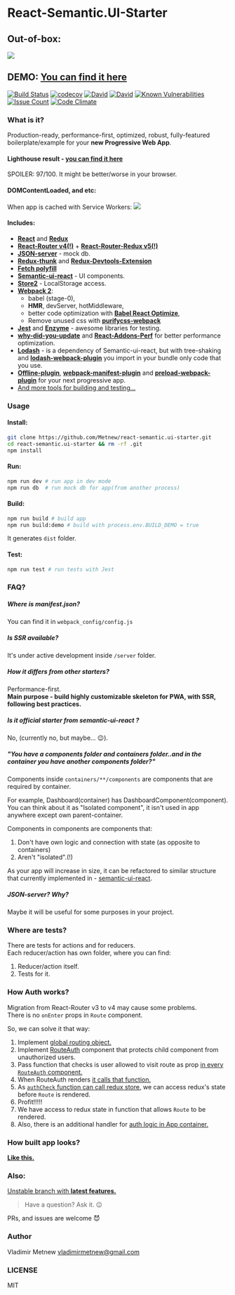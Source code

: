 # React-Semantic.UI-Starter

## Out-of-box:

![](https://github.com/Metnew/react-semantic.ui-starter/blob/for-gh/screen.gif)

## DEMO: [You can find it here](https://metnew.github.io/react-semantic.ui-starter/)

[![Build Status](https://travis-ci.org/Metnew/react-semantic.ui-starter.svg?branch=dev)](https://travis-ci.org/Metnew/react-semantic.ui-starter) [![codecov](https://codecov.io/gh/Metnew/react-semantic.ui-starter/branch/dev/graph/badge.svg)](https://codecov.io/gh/Metnew/react-semantic.ui-starter) [![David](https://img.shields.io/david/Metnew/react-semantic.ui-starter.svg)]() [![David](https://img.shields.io/david/dev/Metnew/react-semantic.ui-starter.svg)]() [![Known Vulnerabilities](https://snyk.io/test/github/metnew/react-semantic.ui-starter/badge.svg)](https://snyk.io/test/github/metnew/react-semantic.ui-starter) [![Issue Count](https://codeclimate.com/github/Metnew/react-semantic.ui-starter/badges/issue_count.svg)](https://codeclimate.com/github/Metnew/react-semantic.ui-starter) [![Code Climate](https://codeclimate.com/github/Metnew/react-semantic.ui-starter/badges/gpa.svg)](https://codeclimate.com/github/Metnew/react-semantic.ui-starter)

### What is it?
Production-ready, performance-first, optimized, robust, fully-featured boilerplate/example for your **new Progressive Web App**.

#### Lighthouse result - [you can find it here](https://googlechrome.github.io/lighthouse/viewer/?gist=cd19fc335d4dc2abfbba10ee550bd0c8)
SPOILER: 97/100. It might be better/worse in your browser.

#### DOMContentLoaded, and etc:
When app is cached with Service Workers:
<img src="https://github.com/Metnew/react-semantic.ui-starter/blob/for-gh/after-cached.png" />



#### Includes:

- **[React](https://facebook.github.io/react/)** and **[Redux](http://redux.js.org/)**
- **[React-Router v4(!)](https://github.com/ReactTraining/react-router)** + **[React-Router-Redux v5(!)](https://github.com/reactjs/react-router-redux)**
- **[JSON-server](https://github.com/typicode/json-server)** - mock db.
- **[Redux-thunk](https://github.com/gaearon/redux-thunk)** and **[Redux-Devtools-Extension](https://github.com/zalmoxisus/redux-devtools-extension)**
- **[Fetch polyfill](https://github.com/github/fetch)**
- **[Semantic-ui-react](http://react.semantic-ui.com/)** - UI components.
- **[Store2](https://github.com/nbubna/store)** - LocalStorage access.
- **[Webpack 2](https://webpack.js.org)**:
    - babel (stage-0),
    - **HMR**, devServer, hotMiddleware,
    - better code optimization with **[Babel React Optimize](https://github.com/thejameskyle/babel-react-optimize)**,
    - Remove unused css with **[purifycss-webpack](https://github.com/webpack-contrib/purifycss-webpack)**
- **[Jest](https://facebook.github.io/jest/)** and **[Enzyme](https://github.com/airbnb/enzyme)** - awesome libraries for testing.
- **[why-did-you-update](https://github.com/garbles/why-did-you-update)** and **[React-Addons-Perf](https://facebook.github.io/react/docs/perf.html)** for better performance optimization.
- **[Lodash](https://lodash.com/)** - is a dependency of Semantic-ui-react, but with tree-shaking and **[lodash-webpack-plugin](https://github.com/lodash/lodash-webpack-plugin)** you import in your bundle only code that you use.
- **[Offline-plugin](https://github.com/NekR/offline-plugin)**, **[webpack-manifest-plugin](https://github.com/danethurber/webpack-manifest-plugin)** and **[preload-webpack-plugin](https://github.com/GoogleChrome/preload-webpack-plugin)** for your next progressive app.
- [And more tools for building and testing...](https://github.com/Metnew/react-semantic.ui-starter/blob/dev/package.json)

### Usage

#### Install:
```bash
git clone https://github.com/Metnew/react-semantic.ui-starter.git
cd react-semantic.ui-starter && rm -rf .git  
npm install
```

#### Run:

```bash
npm run dev # run app in dev mode
npm run db  # run mock db for app(from another process)
```

#### Build:

```bash
npm run build # build app
npm run build:demo # build with process.env.BUILD_DEMO = true
```

It generates `dist` folder.

#### Test:

```bash
npm run test # run tests with Jest
```

### FAQ?

##### Where is manifest.json?
You can find it in `webpack_config/config.js`

##### Is SSR available?
It's under active development inside `/server` folder.

##### How it differs from other starters?
Performance-first.    
**Main purpose - build highly customizable skeleton for PWA, with SSR, following best practices.**

##### Is it official starter from semantic-ui-react ?
No, (currently no, but maybe... :wink:).

##### "You have a components folder and containers folder..and in the container you have another components folder?"

Components inside `containers/**/components` are components that are required by container.     

For example, Dashboard(container) has DashboardComponent(component). You can think about it as "Isolated component", it isn't used in app anywhere except own parent-container.

Components in components are components that:
1. Don't have own logic and connection with state (as opposite to containers)
2. Aren't "isolated".(!)

As your app will increase in size, it can be refactored to similar structure that currently implemented in - [semantic-ui-react]( https://github.com/Semantic-Org/Semantic-UI-React/tree/master/src).

##### JSON-server? Why?
Maybe it will be useful for some purposes in your project.

### Where are tests?
There are tests for actions and for reducers.    
Each reducer/action has own folder, where you can find:
1. Reducer/action itself.
2. Tests for it.

### How Auth works?
Migration from React-Router v3 to v4 may cause some problems.     
There is no `onEnter` props in `Route` component.    

So, we can solve it that way:
1. Implement [global routing object.](https://github.com/Metnew/react-semantic.ui-starter/blob/dev/common/routing/index.jsx#L9)
2. Implement [RouteAuth](https://github.com/Metnew/react-semantic.ui-starter/blob/dev/common/components/RouteAuth/index.jsx) component that protects child component from unauthorized users.
3. Pass function that checks is user allowed to visit route as prop [in every `RouteAuth` component.](https://github.com/Metnew/react-semantic.ui-starter/blob/dev/common/routing/index.jsx#L52)
4. When RouteAuth renders [it calls that function.](https://github.com/Metnew/react-semantic.ui-starter/blob/dev/common/routing/index.jsx#L52)
5. As [`authCheck` function can call redux store](https://github.com/Metnew/react-semantic.ui-starter/blob/dev/common/components/Root/index.jsx#L19-L30), we can access redux's state before `Route` is rendered.
6. Profit!!!!!
7. We have access to redux state in function that allows `Route` to be rendered.
8. Also, there is an additional handler for [auth logic in App container.](https://github.com/Metnew/react-semantic.ui-starter/blob/dev/common/containers/App/index.jsx#L178-L184)

### How built app looks?
**[Like this.](https://github.com/Metnew/react-semantic.ui-starter/tree/gh-pages)**

### Also:

[Unstable branch with **latest features.**](https://github.com/Metnew/react-semantic.ui-starter/tree/dev)

> Have a question? Ask it. :wink:

PRs, and issues are welcome :smiling_imp:

### Author

Vladimir Metnew <vladimirmetnew@gmail.com>

### LICENSE

MIT
